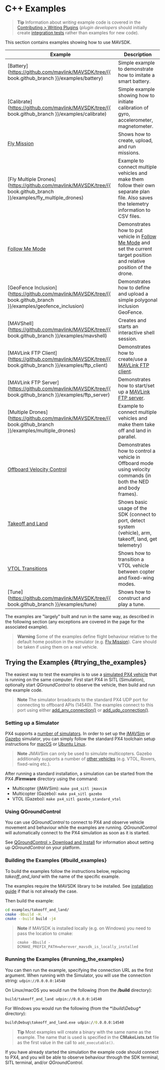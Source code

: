 # C++ Examples

> **Tip** Information about *writing* example code is covered in the [Contributing > Writing Plugins](../contributing/plugins.md) (*plugin developers* should initially create [integration tests](../contributing/plugins.md#integration_tests) rather than examples for new code).

This section contains examples showing how to use MAVSDK.

Example | Description
--- | ---
[Battery](https://github.com/mavlink/MAVSDK/tree/{{ book.github_branch }}/examples/battery) | Simple example to demonstrate how to imitate a smart battery.
[Calibrate](https://github.com/mavlink/MAVSDK/tree/{{ book.github_branch }}/examples/calibrate) | Simple example showing how to initiate calibration of gyro, accelerometer, magnetometer.
[Fly Mission](../examples/fly_mission.md) | Shows how to create, upload, and run missions.
[Fly Multiple Drones](https://github.com/mavlink/MAVSDK/tree/{{ book.github_branch }}/examples/fly_multiple_drones) | Example to connect multiple vehicles and make them follow their own separate plan file. Also saves the telemetry information to CSV files.
[Follow Me Mode](../examples/follow_me.md) | Demonstrates how to put vehicle in [Follow Me Mode](../guide/follow_me.md) and set the current target position and relative position of the drone.
[GeoFence Inclusion](https://github.com/mavlink/MAVSDK/tree/{{ book.github_branch }}/examples/geofence_inclusion) | Demonstrates how to define and upload a simple polygonal inclusion GeoFence.
[MAVShell](https://github.com/mavlink/MAVSDK/tree/{{ book.github_branch }}/examples/mavshell) | Creates and starts an interactive shell session.
[MAVLink FTP Client](https://github.com/mavlink/MAVSDK/tree/{{ book.github_branch }}/examples/ftp_client) | Demonstrates how to create/use a [MAVLink FTP client](https://mavlink.io/en/services/ftp.html).
[MAVLink FTP Server](https://github.com/mavlink/MAVSDK/tree/{{ book.github_branch }}/examples/ftp_server) | Demonstrates how to start/set up a [MAVLink FTP server](https://mavlink.io/en/services/ftp.html).
[Multiple Drones](https://github.com/mavlink/MAVSDK/tree/{{ book.github_branch }}/examples/multiple_drones) | Example to connect multiple vehicles and make them take off and land in parallel.
[Offboard Velocity Control](../examples/offboard_velocity.md) | Demonstrates how to control a vehicle in Offboard mode using velocity commands (in both the NED and body frames).
[Takeoff and Land](../examples/takeoff_and_land.md) | Shows basic usage of the SDK (connect to port, detect system (vehicle), arm, takeoff, land, get telemetry)
[VTOL Transitions](../examples/transition_vtol_fixed_wing.md) | Shows how to transition a VTOL vehicle between copter and fixed-wing modes.
[Tune](https://github.com/mavlink/MAVSDK/tree/{{ book.github_branch }}/examples/tune) | Shows how to construct and play a tune.

The examples are "largely" built and run in the same way, as described in the following section (any exceptions are covered in the page for the associated example).

> **Warning** Some of the examples define flight behaviour relative to the default home position in the simulator (e.g. [Fly Mission](../examples/fly_mission.md)).
  Care should be taken if using them on a real vehicle.

## Trying the Examples {#trying_the_examples}

The easiest way to test the examples is to use a [simulated PX4 vehicle](https://docs.px4.io/master/en/simulation/) that is running on the same computer.
First start PX4 in SITL (Simulation), optionally start *QGroundControl* to observe the vehicle, then build and run the example code.

> **Note** The simulator broadcasts to the standard PX4 UDP port for connecting to offboard APIs (14540).
  The examples connect to this port using either [add_any_connection()](../api_reference/classmavsdk_1_1_mavsdk.md#classmavsdk_1_1_mavsdk_1a405041a5043c610c86540de090626d97) or [add_udp_connection()](../api_reference/classmavsdk_1_1_mavsdk.md#classmavsdk_1_1_mavsdk_1aa43dfb00d5118d26ae5aabd0f9ba56b2).


### Setting up a Simulator

PX4 supports a [number of simulators](https://docs.px4.io/master/en/simulation/).
In order to set up the [jMAVSim](https://docs.px4.io/master/en/simulation/jmavsim.html) or [Gazebo](https://docs.px4.io/master/en/simulation/gazebo.html) simulator, you can simply follow the standard PX4 toolchain setup instructions for [macOS](https://docs.px4.io/master/en/dev_setup/dev_env_mac.html) or [Ubuntu Linux](https://docs.px4.io/master/en/dev_setup/dev_env_linux_ubuntu.html).

> **Note** JMAVSim can only be used to simulate multicopters.
  Gazebo additionally supports a number of [other vehicles](https://docs.px4.io/master/en/simulation/gazebo.html#html#running-the-simulation) (e.g. VTOL, Rovers, fixed-wing etc.).

After running a standard installation, a simulation can be started from the PX4 **/Firmware** directory using the command:
* Multicopter (jMAVSim): `make px4_sitl jmavsim`
* Multicopter (Gazebo): `make px4_sitl gazebo`
* VTOL (Gazebo):  `make px4_sitl gazebo_standard_vtol`


### Using QGroundControl

You can use *QGroundControl* to connect to PX4 and observe vehicle movement and behaviour while the examples are running.
*QGroundControl* will automatically connect to the PX4 simulation as soon as it is started.

See [QGroundControl > Download and Install](https://docs.qgroundcontrol.com/en/getting_started/download_and_install.html) for information about setting up *QGroundControl* on your platform.


### Building the Examples {#build_examples}

To build the examples follow the instructions below, replacing *takeoff_and_land* with the name of the specific example.

The examples require the MAVSDK library to be installed.
See [installation guide](../guide/installation.md) if that is not already the case.

Then build the example:
```sh
cd examples/takeoff_and_land/
cmake -Bbuild -H.
cmake --build build -j4
```

> **Note** if MAVSDK is installed locally (e.g. on Windows) you need to pass the location to cmake:
> ```
> cmake -Bbuild -DCMAKE_PREFIX_PATH=wherever_mavsdk_is_locally_installed
> ```

### Running the Examples {#running_the_examples}

You can then run the example, specifying the connection URL as the first argument.
When running with the Simulator, you will use the connection string: `udpin://0.0.0.0:14540`

On Linux/macOS you would run the following (from the **/build** directory):
```sh
build/takeoff_and_land udpin://0.0.0.0:14540
```

For Windows you would run the following (from the **\build\Debug\** directory):
```cmd
build\Debug\takeoff_and_land.exe udpin://0.0.0.0:14540
```

> **Tip** Most examples will create a binary with the same name as the example.
> The name that is used is specified in the **CMakeLists.txt** file as the first value in the call to `add_executable()`.

If you have already started the simulation the example code should connect to PX4,
and you will be able to observe behaviour through the SDK terminal, SITL terminal, and/or *QGroundControl*.
